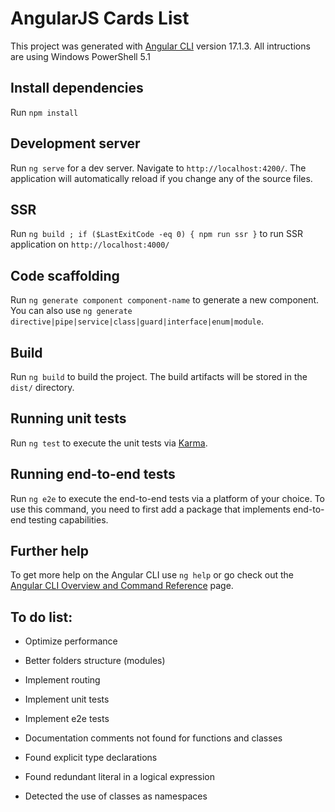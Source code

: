 # AngularJS Cards List

This project was generated with [Angular CLI](https://github.com/angular/angular-cli) version 17.1.3.
All intructions are using Windows PowerShell 5.1

## Install dependencies

Run `npm install`

## Development server

Run `ng serve` for a dev server. Navigate to `http://localhost:4200/`. The application will automatically reload if you change any of the source files.

## SSR

Run `ng build ; if ($LastExitCode -eq 0) { npm run ssr }` to run SSR application on `http://localhost:4000/`

## Code scaffolding

Run `ng generate component component-name` to generate a new component. You can also use `ng generate directive|pipe|service|class|guard|interface|enum|module`.

## Build

Run `ng build` to build the project. The build artifacts will be stored in the `dist/` directory.

## Running unit tests

Run `ng test` to execute the unit tests via [Karma](https://karma-runner.github.io).

## Running end-to-end tests

Run `ng e2e` to execute the end-to-end tests via a platform of your choice. To use this command, you need to first add a package that implements end-to-end testing capabilities.

## Further help

To get more help on the Angular CLI use `ng help` or go check out the [Angular CLI Overview and Command Reference](https://angular.io/cli) page.

## To do list:

- Optimize performance

- Better folders structure (modules)

- Implement routing

- Implement unit tests

- Implement e2e tests

- Documentation comments not found for functions and classes

- Found explicit type declarations

- Found redundant literal in a logical expression

- Detected the use of classes as namespaces
